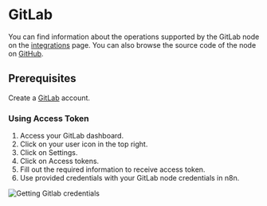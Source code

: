 # GitLab

You can find information about the operations supported by the GitLab node on the [integrations](https://n8n.io/integrations/n8n-nodes-base.gitlab) page. You can also browse the source code of the node on [GitHub](https://github.com/n8n-io/n8n/tree/master/packages/nodes-base/nodes/Gitlab).

## Prerequisites

Create a [GitLab](https://gitlab.com/) account.

### Using Access Token

1. Access your GitLab dashboard.
2. Click on your user icon in the top right.
3. Click on Settings.
4. Click on Access tokens.
5. Fill out the required information to receive access token.
6. Use provided credentials with your GitLab node credentials in n8n.

![Getting Gitlab credentials](./using-access-token.gif)
